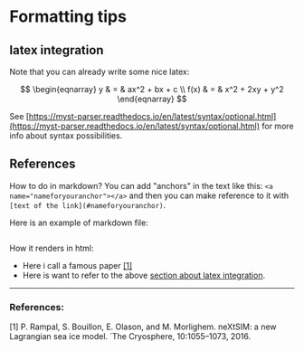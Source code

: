 # Formatting tips

## latex integration
<a name="subseclatex"></a>

Note that you can already write some nice latex:

$$
   \begin{eqnarray}
      y    & = & ax^2 + bx + c \\
      f(x) & = & x^2 + 2xy + y^2
   \end{eqnarray}
$$

See [https://myst-parser.readthedocs.io/en/latest/syntax/optional.html](https://myst-parser.readthedocs.io/en/latest/syntax/optional.html) for more info about syntax possibilities.

## References
How to do in markdown? You can add "anchors" in the text like this: `<a name="nameforyouranchor"></a>` and then you can make reference to it with `[text of the link](#nameforyouranchor)`. 

Here is an example of markdown file:

```

```

How it renders in html:

* Here i call a famous paper [[1]](#References)
* Here is want to refer to the above [section about latex integration](#latex-integration).

---
### References:

[1] P. Rampal, S. Bouillon, E. Olason, and M. Morlighem. neXtSIM: a new Lagrangian sea ice model.  ́ The Cryosphere, 10:1055–1073, 2016.
